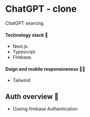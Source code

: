 ﻿# ChatGPT - clone
ChatGPT searcing

#### Technology stack 🧰
- Next.js.
- Typescript.
- Firebase.

#### Dsign and mobile responsiveness 🎨📱 
- Tailwind 

## Auth overview 🔐
- Useing firebase Authentication
